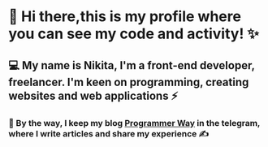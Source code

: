 # 👋 Hi there,this is my profile where you can see my code and activity! ✨
## 💻 My name is Nikita, I'm a front-end developer, freelancer. I'm keen on programming, creating websites and web applications ⚡
### 💬 By the way, I keep my blog [Programmer Way](https://t.me/Programmerwayit) in the telegram, where I write articles and share my experience ✍️
